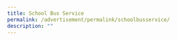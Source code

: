 ```yaml
---
title: School Bus Service
permalink: /advertisement/permalink/schoolbusservice/
description: ""
---
```

